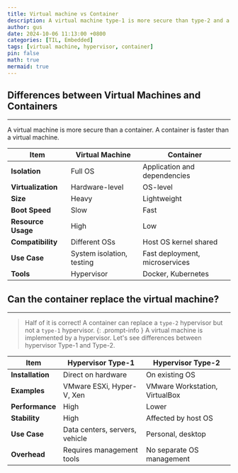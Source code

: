 ```yaml
---
title: Virtual machine vs Container
description: A virtual machine type-1 is more secure than type-2 and a container
author: gus
date: 2024-10-06 11:13:00 +0800
categories: [TIL, Embedded]
tags: [virtual machine, hypervisor, container]
pin: false
math: true
mermaid: true
---
```


## Differences between Virtual Machines and Containers
---
A virtual machine is more secure than a container. A container is faster than a virtual machine.

| Item               | Virtual Machine           | Container                      |
| ------------------ | ------------------------- | ------------------------------ |
| **Isolation**      | Full OS                   | Application and dependencies   |
| **Virtualization** | Hardware-level            | OS-level                       |
| **Size**           | Heavy                     | Lightweight                    |
| **Boot Speed**     | Slow                      | Fast                           |
| **Resource Usage** | High                      | Low                            |
| **Compatibility**  | Different OSs             | Host OS kernel shared          |
| **Use Case**       | System isolation, testing | Fast deployment, microservices |
| **Tools**          | Hypervisor                | Docker, Kubernetes             |

## Can the container replace the virtual machine?
---
> Half of it is correct! A container can replace a `type-2` hypervisor but not a `type-1` hypervisor.
{: .prompt-info }
A virtual machine is implemented by a hypervisor. Let's see differences between hypervisor Type-1 and Type-2.

| Item             | Hypervisor Type-1              | Hypervisor Type-2              |
| ---------------- | ------------------------------ | ------------------------------ |
| **Installation** | Direct on hardware             | On existing OS                 |
| **Examples**     | VMware ESXi, Hyper-V, Xen      | VMware Workstation, VirtualBox |
| **Performance**  | High                           | Lower                          |
| **Stability**    | High                           | Affected by host OS            |
| **Use Case**     | Data centers, servers, vehicle | Personal, desktop              |
| **Overhead**     | Requires management tools      | No separate OS management      |
